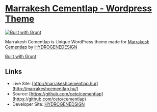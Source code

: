 # [Marrakesh Cementlap - Wordpress Theme](http:/marrakeshcementlap.hu/)

[![Built with Grunt](https://cdn.gruntjs.com/builtwith.png)](http://gruntjs.com/)

Marrakesh Cementlap is Unique WordPress theme made for [Marrakesh Cementlap](http://marrakeshcementlap.hu) by [HYDROGENEDESIGN](http://hydrogene.hu/)

[Built with Grunt](http://gruntjs.com/)

## Links

* Live Site: [http://marrakeshcementlap.hu/](http://marrakeshcementlap.hu/)
* Source: [https://github.com/ceto/cementlap](https://github.com/ceto/cementlap)
* Developer Site: [HYDROGENEDSIGN](http://hydrogene.hu)
